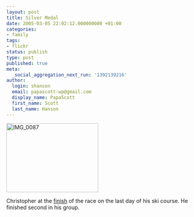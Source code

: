 ```yaml
---
layout: post
title: Silver Medal
date: 2005-03-05 22:02:12.000000000 +01:00
categories:
- family
tags:
- flickr
status: publish
type: post
published: true
meta:
  _social_aggregation_next_run: '1392139216'
author:
  login: shanson
  email: papascott-wp@gmail.com
  display_name: PapaScott
  first_name: Scott
  last_name: Hanson
---
```

<p><a href="http://www.flickr.com/photos/papascott/5949014/" title="Photo Sharing"><img src="https://photos6.flickr.com/5949014_1eb3507d54_m.jpg" width="240" height="180" alt="IMG_0087" border="0" /></a></p>
<p>Christopher at the <a href="http://www.flickr.com/photos/papascott/5949014/">finish</a> of the race on the last day of his ski course. He finished second in his group.</p>
